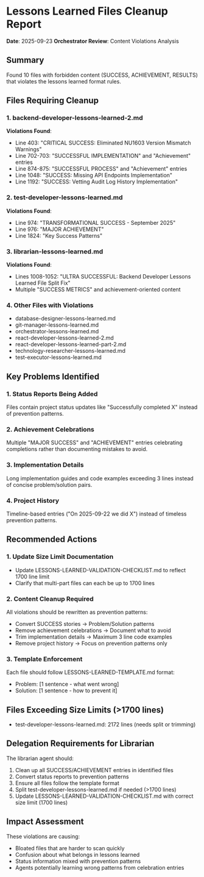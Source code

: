 # Lessons Learned Files Cleanup Report
**Date**: 2025-09-23
**Orchestrator Review**: Content Violations Analysis

## Summary
Found 10 files with forbidden content (SUCCESS, ACHIEVEMENT, RESULTS) that violates the lessons learned format rules.

## Files Requiring Cleanup

### 1. backend-developer-lessons-learned-2.md
**Violations Found**:
- Line 403: "CRITICAL SUCCESS: Eliminated NU1603 Version Mismatch Warnings"
- Line 702-703: "SUCCESSFUL IMPLEMENTATION" and "Achievement" entries
- Line 874-875: "SUCCESSFUL PROCESS" and "Achievement" entries
- Line 1048: "SUCCESS: Missing API Endpoints Implementation"
- Line 1192: "SUCCESS: Vetting Audit Log History Implementation"

### 2. test-developer-lessons-learned.md
**Violations Found**:
- Line 974: "TRANSFORMATIONAL SUCCESS - September 2025"
- Line 976: "MAJOR ACHIEVEMENT"
- Line 1824: "Key Success Patterns"

### 3. librarian-lessons-learned.md
**Violations Found**:
- Lines 1008-1052: "ULTRA SUCCESSFUL: Backend Developer Lessons Learned File Split Fix"
- Multiple "SUCCESS METRICS" and achievement-oriented content

### 4. Other Files with Violations
- database-designer-lessons-learned.md
- git-manager-lessons-learned.md
- orchestrator-lessons-learned.md
- react-developer-lessons-learned-2.md
- react-developer-lessons-learned-part-2.md
- technology-researcher-lessons-learned.md
- test-executor-lessons-learned.md

## Key Problems Identified

### 1. Status Reports Being Added
Files contain project status updates like "Successfully completed X" instead of prevention patterns.

### 2. Achievement Celebrations
Multiple "MAJOR SUCCESS" and "ACHIEVEMENT" entries celebrating completions rather than documenting mistakes to avoid.

### 3. Implementation Details
Long implementation guides and code examples exceeding 3 lines instead of concise problem/solution pairs.

### 4. Project History
Timeline-based entries ("On 2025-09-22 we did X") instead of timeless prevention patterns.

## Recommended Actions

### 1. Update Size Limit Documentation
- Update LESSONS-LEARNED-VALIDATION-CHECKLIST.md to reflect 1700 line limit
- Clarify that multi-part files can each be up to 1700 lines

### 2. Content Cleanup Required
All violations should be rewritten as prevention patterns:
- Convert SUCCESS stories → Problem/Solution patterns
- Remove achievement celebrations → Document what to avoid
- Trim implementation details → Maximum 3 line code examples
- Remove project history → Focus on prevention patterns only

### 3. Template Enforcement
Each file should follow LESSONS-LEARNED-TEMPLATE.md format:
- Problem: [1 sentence - what went wrong]
- Solution: [1 sentence - how to prevent it]

## Files Exceeding Size Limits (>1700 lines)
- test-developer-lessons-learned.md: 2172 lines (needs split or trimming)

## Delegation Requirements for Librarian

The librarian agent should:
1. Clean up all SUCCESS/ACHIEVEMENT entries in identified files
2. Convert status reports to prevention patterns
3. Ensure all files follow the template format
4. Split test-developer-lessons-learned.md if needed (>1700 lines)
5. Update LESSONS-LEARNED-VALIDATION-CHECKLIST.md with correct size limit (1700 lines)

## Impact Assessment
These violations are causing:
- Bloated files that are harder to scan quickly
- Confusion about what belongs in lessons learned
- Status information mixed with prevention patterns
- Agents potentially learning wrong patterns from celebration entries